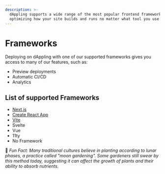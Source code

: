 ```yaml
---
description: >-
  dAppling supports a wide range of the most popular frontend frameworks,
  optimizing how your site builds and runs no matter what tool you use.
---
```


# Frameworks

Deploying on dAppling with one of our supported frameworks gives you access to many of our features, such as:

* Preview deployments
* Automatic CI/CD
* Analytics

## List of supported Frameworks

* [Next.js](https://nextjs.org/docs)
* [Create React App](https://create-react-app.dev/docs/getting-started/)
* [Vite](https://vitejs.dev/)
* Svelte
* Vue
* 11ty
* No Framework



🌵 _Fun Fact: Many traditional cultures believe in planting according to lunar phases, a practice called "moon gardening". Some gardeners still swear by this method today, suggesting it can affect the growth of plants and their ability to absorb nutrients._

